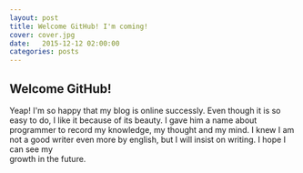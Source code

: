 ```yaml
---
layout: post
title: Welcome GitHub! I'm coming!
cover: cover.jpg
date:   2015-12-12 02:00:00
categories: posts
---
```


## Welcome GitHub!
Yeap! I'm so happy that my blog is online successly. Even though it is so easy to do, I like it because of its beauty.
I gave him a name about programmer to record my knowledge, my thought and my mind. I knew I am not a good writer even more by english, but I will insist on writing. I hope I can see my  
growth in the future.